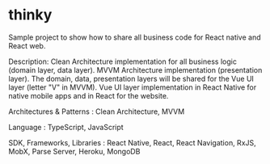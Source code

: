 # thinky
Sample project to show how to share all business code for React native and React web.

Description: Clean Architecture implementation for all business logic (domain layer, data layer). MVVM Architecture implementation (presentation layer). 
The domain, data, presentation layers will be shared for the Vue UI layer (letter "V" in MVVM). 
Vue UI layer implementation in React Native for native mobile apps and in React for the website.

Architectures & Patterns : Clean Architecture, MVVM

Language : TypeScript, JavaScript

SDK, Frameworks, Libraries : React Native, React, React Navigation, RxJS, MobX, Parse Server, Heroku, MongoDB

